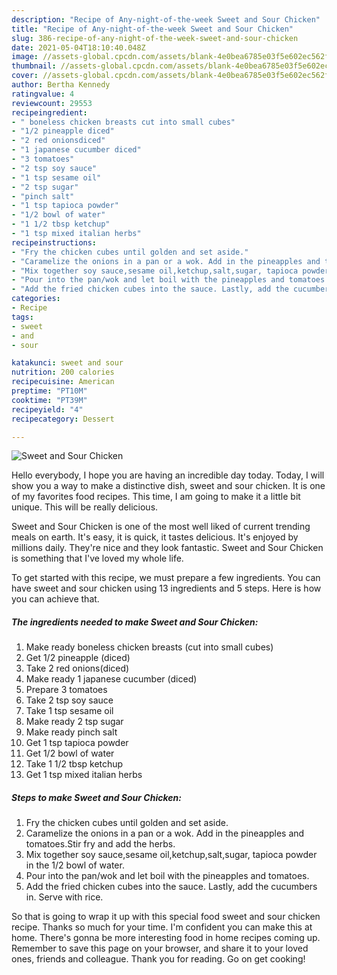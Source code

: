 ```yaml
---
description: "Recipe of Any-night-of-the-week Sweet and Sour Chicken"
title: "Recipe of Any-night-of-the-week Sweet and Sour Chicken"
slug: 386-recipe-of-any-night-of-the-week-sweet-and-sour-chicken
date: 2021-05-04T18:10:40.048Z
image: //assets-global.cpcdn.com/assets/blank-4e0bea6785e03f5e602ec562f230caae08da540cada707380b4fe1bbebba43da.png
thumbnail: //assets-global.cpcdn.com/assets/blank-4e0bea6785e03f5e602ec562f230caae08da540cada707380b4fe1bbebba43da.png
cover: //assets-global.cpcdn.com/assets/blank-4e0bea6785e03f5e602ec562f230caae08da540cada707380b4fe1bbebba43da.png
author: Bertha Kennedy
ratingvalue: 4
reviewcount: 29553
recipeingredient:
- " boneless chicken breasts cut into small cubes"
- "1/2 pineapple diced"
- "2 red onionsdiced"
- "1 japanese cucumber diced"
- "3 tomatoes"
- "2 tsp soy sauce"
- "1 tsp sesame oil"
- "2 tsp sugar"
- "pinch salt"
- "1 tsp tapioca powder"
- "1/2 bowl of water"
- "1 1/2 tbsp ketchup"
- "1 tsp mixed italian herbs"
recipeinstructions:
- "Fry the chicken cubes until golden and set aside."
- "Caramelize the onions in a pan or a wok. Add in the pineapples and tomatoes.Stir fry and add the herbs."
- "Mix together soy sauce,sesame oil,ketchup,salt,sugar, tapioca powder in the 1/2 bowl of water."
- "Pour into the pan/wok and let boil with the pineapples and tomatoes."
- "Add the fried chicken cubes into the sauce. Lastly, add the cucumbers in. Serve with rice."
categories:
- Recipe
tags:
- sweet
- and
- sour

katakunci: sweet and sour 
nutrition: 200 calories
recipecuisine: American
preptime: "PT10M"
cooktime: "PT39M"
recipeyield: "4"
recipecategory: Dessert

---
```



![Sweet and Sour Chicken](//assets-global.cpcdn.com/assets/blank-4e0bea6785e03f5e602ec562f230caae08da540cada707380b4fe1bbebba43da.png)

Hello everybody, I hope you are having an incredible day today. Today, I will show you a way to make a distinctive dish, sweet and sour chicken. It is one of my favorites food recipes. This time, I am going to make it a little bit unique. This will be really delicious.



Sweet and Sour Chicken is one of the most well liked of current trending meals on earth. It's easy, it is quick, it tastes delicious. It's enjoyed by millions daily. They're nice and they look fantastic. Sweet and Sour Chicken is something that I've loved my whole life.


To get started with this recipe, we must prepare a few ingredients. You can have sweet and sour chicken using 13 ingredients and 5 steps. Here is how you can achieve that.

<!--inarticleads1-->

##### The ingredients needed to make Sweet and Sour Chicken:

1. Make ready  boneless chicken breasts (cut into small cubes)
1. Get 1/2 pineapple (diced)
1. Take 2 red onions(diced)
1. Make ready 1 japanese cucumber (diced)
1. Prepare 3 tomatoes
1. Take 2 tsp soy sauce
1. Take 1 tsp sesame oil
1. Make ready 2 tsp sugar
1. Make ready pinch salt
1. Get 1 tsp tapioca powder
1. Get 1/2 bowl of water
1. Take 1 1/2 tbsp ketchup
1. Get 1 tsp mixed italian herbs




<!--inarticleads2-->

##### Steps to make Sweet and Sour Chicken:

1. Fry the chicken cubes until golden and set aside.
1. Caramelize the onions in a pan or a wok. Add in the pineapples and tomatoes.Stir fry and add the herbs.
1. Mix together soy sauce,sesame oil,ketchup,salt,sugar, tapioca powder in the 1/2 bowl of water.
1. Pour into the pan/wok and let boil with the pineapples and tomatoes.
1. Add the fried chicken cubes into the sauce. Lastly, add the cucumbers in. Serve with rice.




So that is going to wrap it up with this special food sweet and sour chicken recipe. Thanks so much for your time. I'm confident you can make this at home. There's gonna be more interesting food in home recipes coming up. Remember to save this page on your browser, and share it to your loved ones, friends and colleague. Thank you for reading. Go on get cooking!
